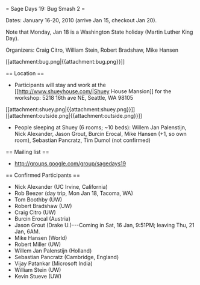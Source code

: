 = Sage Days 19: Bug Smash 2 =

Dates: January 16-20, 2010  (arrive Jan 15, checkout Jan 20).  

Note that Monday, Jan 18 is a Washington State holiday (Martin Luther King Day).

Organizers: Craig Citro, William Stein, Robert Bradshaw, Mike Hansen


 [[attachment:bug.png|{{attachment:bug.png}}]]

== Location ==

 * Participants will stay and work at the [[http://www.shueyhouse.com/|Shuey House Mansion]] for the workshop:
   5218 16th ave NE, Seattle, WA 98105

 [[attachment:shuey.png|{{attachment:shuey.png}}]]  [[attachment:outside.png|{{attachment:outside.png}}]]

 * People sleeping at Shuey (6 rooms; ~10 beds): Willem Jan Palenstijn, Nick Alexander, Jason Grout, Burcin Erocal, Mike Hansen (+1, so own room), Sebastian Pancratz, Tim Dumol (not confirmed)

== Mailing list ==
 * http://groups.google.com/group/sagedays19

== Confirmed Participants ==

 * Nick Alexander (UC Irvine, California)
 * Rob Beezer (day trip, Mon Jan 18, Tacoma, WA)
 * Tom Boothby (UW)
 * Robert Bradshaw (UW)
 * Craig Citro (UW)
 * Burcin Erocal  (Austria)
 * Jason Grout   (Drake U.)---Coming in Sat, 16 Jan, 9:51PM; leaving Thu, 21 Jan, 6AM.
 * Mike Hansen (World)
 * Robert Miller (UW)
 * Willem Jan Palenstijn  (Holland) 
 * Sebastian Pancratz  (Cambridge, England)
 * Vijay Patankar (Microsoft India)
 * William Stein (UW)
 * Kevin Stueve (UW)
